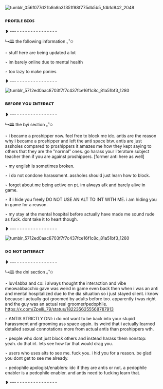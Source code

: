 ![tumblr_056f077d21b9a9a31351f88f775db5b5_fdb1d842_2048](https://github.com/user-attachments/assets/b0c1177f-9b7c-48f6-9ae4-82a322d3c681)

### ᴘʀᴏꜰɪʟᴇ ʙɪᴏꜱ

❥ ‑‑‑‑ ‑ ‑ ‑ ‑ ‑ ‑ ‑ ‑ ‑ ‑ ‑ ‑ ‑ ‑ ‑

↳🕮 the following information ｡˚✩

‣ stuff here are being updated a lot

‣ im barely online due to mental health

‣ too lazy to make ponies

❥ ‑‑‑‑ ‑ ‑ ‑ ‑ ‑ ‑ ‑ ‑ ‑ ‑ ‑ ‑ ‑ ‑ ‑

![tumblr_5712ed0aac8703f7f7c437fce16f1c8c_81a51bf3_1280](https://github.com/user-attachments/assets/761e6216-4578-47fd-a67b-1262acaacea7)

### ʙᴇꜰᴏʀᴇ ʏᴏᴜ ɪɴᴛᴇʀᴀᴄᴛ
❥ ‑‑‑‑ ‑ ‑ ‑ ‑ ‑ ‑ ‑ ‑ ‑ ‑ ‑ ‑ ‑ ‑ ‑

↳🕮 the byi section ｡˚✩

‣ i became a proshipper now. feel free to block me idc. antis are the reason why i became a proshipper and left the anti space btw. antis are just assholes compared to proshippers it amazes me how they kept saying to others that they are the "normal" ones. go harass your literature subject teacher then if you are against proshippers. [former anti here as well]

‣ my english is sometimes broken.

‣ i do not condone harassment. assholes should just learn how to block.

‣ forget about me being active on pt. im always afk and barely alive in game.

‣ if i hide you freely DO NOT USE AN ALT TO INT WITH ME. i am hiding you in game for a reason.

‣ my stay at the mental hospital before actually have made me sound rude as fuck. dont take it to heart though.

❥ ‑‑‑‑ ‑ ‑ ‑ ‑ ‑ ‑ ‑ ‑ ‑ ‑ ‑ ‑ ‑ ‑ ‑

![tumblr_5712ed0aac8703f7f7c437fce16f1c8c_81a51bf3_1280](https://github.com/user-attachments/assets/761e6216-4578-47fd-a67b-1262acaacea7)

### ᴅᴏ ɴᴏᴛ ɪɴᴛᴇʀᴀᴄᴛ
❥ ‑‑‑‑ ‑ ‑ ‑ ‑ ‑ ‑ ‑ ‑ ‑ ‑ ‑ ‑ ‑ ‑ ‑

↳🕮 the dni section ｡˚✩

‣ luv4abba and co: i always thought the interaction and vibe meowabbacchio gave was weird in game even back then when i was an anti and mental hospitalized due to the dia situation so i just stayed silent. i know because i actually got groomed by adults before too. apparently i was right and the guy was an actual real groomer/pedophile. https://x.com/Zpelli_79/status/1822356355568787913 

‣ ANTIS STRICTLY DNI: i do not want to be back into your stupid harassment and grooming ass space again. its weird that i actually learned detailed sexual connotations more from actual antis than proshippers wth.

‣ people who dont just block others and instead harass them nonstop: yeah. do that irl. lets see how far that would drag you.

‣ users who uses alts to see me. fuck you. i hid you for a reason. be glad you dont get to see me already.

‣ pedophile apologist/enablers: idc if they are antis or not. a pedophile enabler is a pedophile enabler. and antis need to fucking learn that.

❥ ‑‑‑‑ ‑ ‑ ‑ ‑ ‑ ‑ ‑ ‑ ‑ ‑ ‑ ‑ ‑ ‑ ‑
